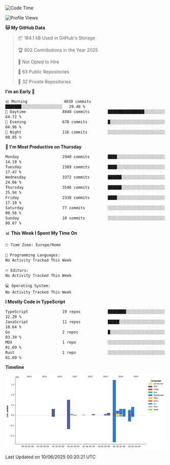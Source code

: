 <!--START_SECTION:waka-->
![Code Time](http://img.shields.io/badge/Code%20Time-6%2C067%20hrs%2050%20mins-blue)

![Profile Views](http://img.shields.io/badge/Profile%20Views-10-blue)

**🐱 My GitHub Data** 

> 📦 184.1 kB Used in GitHub's Storage 
 > 
> 🏆 802 Contributions in the Year 2025
 > 
> 🚫 Not Opted to Hire
 > 
> 📜 63 Public Repositories 
 > 
> 🔑 32 Private Repositories 
 > 
**I'm an Early 🐤** 

```text
🌞 Morning                4030 commits        ███████░░░░░░░░░░░░░░░░░░   29.48 % 
🌆 Daytime                8848 commits        ████████████████░░░░░░░░░   64.72 % 
🌃 Evening                678 commits         █░░░░░░░░░░░░░░░░░░░░░░░░   04.96 % 
🌙 Night                  116 commits         ░░░░░░░░░░░░░░░░░░░░░░░░░   00.85 % 
```
📅 **I'm Most Productive on Thursday** 

```text
Monday                   1940 commits        ████░░░░░░░░░░░░░░░░░░░░░   14.19 % 
Tuesday                  2389 commits        ████░░░░░░░░░░░░░░░░░░░░░   17.47 % 
Wednesday                3372 commits        ██████░░░░░░░░░░░░░░░░░░░   24.66 % 
Thursday                 3546 commits        ██████░░░░░░░░░░░░░░░░░░░   25.94 % 
Friday                   2338 commits        ████░░░░░░░░░░░░░░░░░░░░░   17.10 % 
Saturday                 77 commits          ░░░░░░░░░░░░░░░░░░░░░░░░░   00.56 % 
Sunday                   10 commits          ░░░░░░░░░░░░░░░░░░░░░░░░░   00.07 % 
```


📊 **This Week I Spent My Time On** 

```text
🕑︎ Time Zone: Europe/Rome

💬 Programming Languages: 
No Activity Tracked This Week

🔥 Editors: 
No Activity Tracked This Week

💻 Operating System: 
No Activity Tracked This Week
```

**I Mostly Code in TypeScript** 

```text
TypeScript               19 repos            ████████░░░░░░░░░░░░░░░░░   32.20 % 
JavaScript               11 repos            █████░░░░░░░░░░░░░░░░░░░░   18.64 % 
Go                       2 repos             █░░░░░░░░░░░░░░░░░░░░░░░░   03.39 % 
MDX                      1 repo              ░░░░░░░░░░░░░░░░░░░░░░░░░   01.69 % 
Rust                     1 repo              ░░░░░░░░░░░░░░░░░░░░░░░░░   01.69 % 
```



**Timeline**

![Lines of Code chart](https://raw.githubusercontent.com/frnwtr/frnwtr/main/assets/bar_graph.png)


 Last Updated on 10/06/2025 00:20:21 UTC
<!--END_SECTION:waka-->